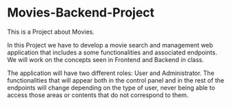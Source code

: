 # Movies-Backend-Project

This is a Project about Movies. 

In this Project we have to develop a movie search and management web application that includes a some functionalities and associated endpoints. We will work on the concepts seen in Frontend and Backend in class. 

The application will have two different roles: User and Administrator. The functionalities that will appear both in the control panel and in the rest of the endpoints will change depending on the type of user, never being able to access those areas or contents that do not correspond to them.
